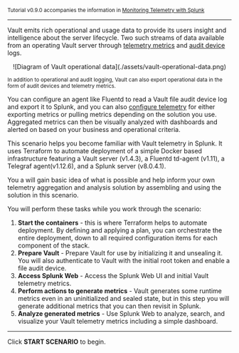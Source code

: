 <small>Tutorial v0.9.0 accompanies the information in [Monitoring Telemetry with Splunk](https://learn.hashicorp.com/vault/monitoring/monitor-telemetry-audit-splunk)</small>

----

Vault emits rich operational and usage data to provide its users insight and intelligence about the server lifecycle. Two such streams of data available from an operating Vault server through [telemetry metrics](https://www.vaultproject.io/docs/internals/telemetry) and [audit device](https://www.vaultproject.io/docs/audit) logs.

<p align=center>
    ![Diagram of Vault operational data](./assets/vault-operational-data.png)
</p>

<small>In addition to operational and audit logging, Vault can also export operational data in the form of audit devices and telemetry metrics.</small>

You can configure an agent like Fluentd to read a Vault file audit device log and export it to Splunk, and you can also [configure telemetry](https://www.vaultproject.io/docs/configuration/telemetry) for either exporting metrics or pulling metrics depending on the solution you use. Aggregated metrics can then be visually analyzed with dashboards and alerted on based on your business and operational criteria.

This scenario helps you become familiar with Vault telemetry in Splunk. It uses Terraform to automate deployment of a simple Docker based infrastructure featuring a Vault server (v1.4.3), a Fluentd td-agent (v1.11), a Telegraf agent(v1.12.6), and a Splunk server (v8.0.4.1).

You a will gain basic idea of what is possible and help inform your own telemetry aggregation and analysis solution by assembling and using the solution in this scenario.

You will perform these tasks while you work through the scenario:

1. **Start the containers** - this is where Terraform helps to automate deployment. By defining and applying a plan, you can orchestrate the entire deployment, down to all required configuration items for each component of the stack.
1. **Prepare Vault** - Prepare Vault for use by initializing it and unsealing it. You will also authenticate to Vault with the initial root token and enable a file audit device.
1. **Access Splunk Web** - Access the Splunk Web UI and initial Vault telemetry metrics.
1. **Perform actions to generate metrics** - Vault generates some runtime metrics even in an uninitialized and sealed state, but in this step you will generate additional metrics that you can then revisit in Splunk.
1. **Analyze generated metrics** - Use Splunk Web to analyze, search, and visualize your Vault telemetry metrics including a simple dashboard.

----

Click **START SCENARIO** to begin.
